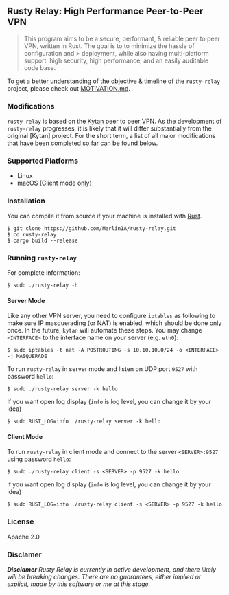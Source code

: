 ## Rusty Relay: High Performance Peer-to-Peer VPN

> This program aims to be a secure, performant, & reliable peer to peer VPN, written in Rust. The goal is to to minimize the hassle of configuration and   > deployment, while also having multi-platform support, high security, high performance, and an easily auditable code base.

To get a better understanding of the objective & timeline of the `rusty-relay` project, please check out [MOTIVATION.md](https://github.com/Merlin1A/rusty-relay/blob/master/MOTIVATION.md).

### Modifications

`rusty-relay` is based on the [Kytan](https://github.com/changlan/kytan) peer to peer VPN. As the development of `rusty-relay` progresses, it is likely that it will differ substantially from the original [Kytan] project. For the short term, a list of all major modifications that have been completed so far can be found below.

### Supported Platforms

- Linux
- macOS (Client mode only)

### Installation

You can compile it from source if
your machine is installed with [Rust](https://www.rust-lang.org/en-US/install.html).

```
$ git clone https://github.com/Merlin1A/rusty-relay.git
$ cd rusty-relay
$ cargo build --release
```

### Running `rusty-relay`

For complete information:

```
$ sudo ./rusty-relay -h
```

#### Server Mode

Like any other VPN server, you need to configure `iptables` as following to make
sure IP masquerading (or NAT) is enabled, which should be done only once. In the
future, `kytan` will automate these steps. You may change `<INTERFACE>` to the
interface name on your server (e.g. `eth0`):

```
$ sudo iptables -t nat -A POSTROUTING -s 10.10.10.0/24 -o <INTERFACE> -j MASQUERADE
```

To run `rusty-relay` in server mode and listen on UDP port `9527` with password `hello`:

```
$ sudo ./rusty-relay server -k hello 
```
If you want open log display (`info` is log level, you can change it by your idea)

```
$ sudo RUST_LOG=info ./rusty-relay server -k hello 
```

#### Client Mode

To run `rusty-relay` in client mode and connect to the server `<SERVER>:9527` using password `hello`:

```
$ sudo ./rusty-relay client -s <SERVER> -p 9527 -k hello
```

if you want open log display (`info` is log level, you can change it by your idea)

```
$ sudo RUST_LOG=info ./rusty-relay client -s <SERVER> -p 9527 -k hello
```

### License

Apache 2.0

### Disclamer

*__Disclamer__* _Rusty Relay is currently in active development, and there likely will be breaking changes. There are no guarantees, either implied or explicit, made by this software or me at this stage._
